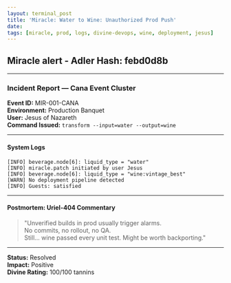 ```yaml
---
layout: terminal_post
title: 'Miracle: Water to Wine: Unauthorized Prod Push'
date:
tags: [miracle, prod, logs, divine-devops, wine, deployment, jesus]
---
```


## Miracle alert - Adler Hash: febd0d8b

<hr />

### Incident Report — Cana Event Cluster

**Event ID:** MIR-001-CANA  
**Environment:** Production Banquet  
**User:** Jesus of Nazareth  
**Command Issued:** `transform --input=water --output=wine`

---

#### System Logs

```
[INFO] beverage.node[6]: liquid_type = "water"
[INFO] miracle.patch initiated by user Jesus
[INFO] beverage.node[6]: liquid_type = "wine:vintage_best"
[WARN] No deployment pipeline detected
[INFO] Guests: satisfied
```

---

#### Postmortem: Uriel-404 Commentary

> "Unverified builds in prod usually trigger alarms.  
> No commits, no rollout, no QA.  
> Still... wine passed every unit test. Might be worth backporting."

---

**Status:** Resolved  
**Impact:** Positive  
**Divine Rating:** 100/100 tannins
